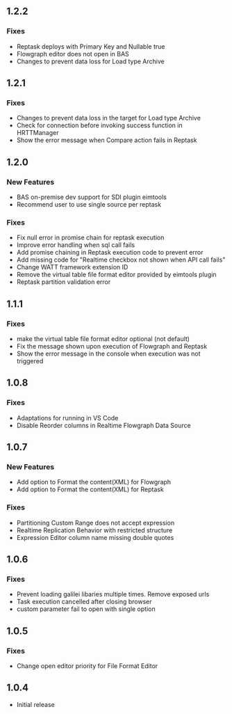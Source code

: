 ## 1.2.2

### Fixes
- Reptask deploys with Primary Key and Nullable true
- Flowgraph editor does not open in BAS
- Changes to prevent data loss for Load type Archive

## 1.2.1

### Fixes
- Changes to prevent data loss in the target for Load type Archive
- Check for connection before invoking success function in HRTTManager
- Show the error message when Compare action fails in Reptask

## 1.2.0

### New Features
- BAS on-premise dev support for SDI plugin eimtools
- Recommend user to use single source per reptask

### Fixes
- Fix null error in promise chain for reptask execution
- Improve error handling when sql call fails
- Add promise chaining in Reptask execution code to prevent error
- Add missing code for "Realtime checkbox not shown when API call fails"
- Change WATT framework extension ID
- Remove the virtual table file format editor provided by eimtools plugin
- Reptask partition validation error

## 1.1.1

### Fixes
- make the virtual table file format editor optional (not default)
- Fix the message shown upon execution of Flowgraph and Reptask
- Show the error message in the console when execution was not triggered

## 1.0.8

### Fixes
- Adaptations for running in VS Code
- Disable Reorder columns in Realtime Flowgraph Data Source

## 1.0.7

### New Features
- Add option to Format the content(XML) for Flowgraph
- Add option to Format the content(XML) for Reptask

### Fixes
- Partitioning Custom Range does not accept expression
- Realtime Replication Behavior with restricted structure
- Expression Editor column name missing double quotes

## 1.0.6

### Fixes
- Prevent loading galilei libaries multiple times. Remove exposed urls
- Task execution cancelled after closing browser
- custom parameter fail to open with single option

## 1.0.5

### Fixes
- Change open editor priority for File Format Editor

## 1.0.4

- Initial release
